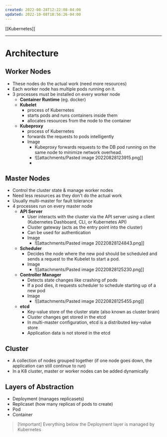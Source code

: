 ```yaml
---
created: 2022-08-28T12:22:08-04:00
updated: 2022-10-08T18:56:26-04:00
---
```

[[Kubernetes]]

---
# Architecture

## Worker Nodes
- These nodes do the actual work (need more resources)
- Each worker node has multiple pods running on it. 
- 3 processes must be installed on every worker node
	- **Container Runtime** (eg. docker)
	- **Kubelet** 
		- process of Kubernetes
		- starts pods and runs containers inside them
		- allocates resources from the node to the container
	- **Kubeproxy**
		- process of Kubernetes
		- forwards the requests to pods intelligently
		- Image
			- Kubeproxy forwards requests to the DB pod running on the same node to minimize network overhead.
			- ![[attachments/Pasted image 20220828123915.png]]
			- 

## Master Nodes
- Control the cluster state & manage worker nodes
- Need less resources as they don't do the actual work
- Usually multi-master for fault tolerance
- 4 processes run on every master node
	- **API Server**
		- User interacts with the cluster via the API server using a client (Kubernetes Dashboard, CLI, or Kubernetes API)
		- Cluster gateway (acts as the entry point into the cluster)
		- Can be used for authentication
		- Image
			- ![[attachments/Pasted image 20220828124843.png]]
	- **Scheduler**
		- Decides the node where the new pod should be scheduled and sends a request to the Kubelet to start a pod.
		- Image
			- ![[attachments/Pasted image 20220828125230.png]]
	- **Controller Manager**
		- Detects state changes like crashing of pods
		- If a pod dies, it requests scheduler to schedule starting up of a new pod
		- Image
			- ![[attachments/Pasted image 20220828125455.png]]
	- **etcd**
		- Key-value store of the cluster state (also known as cluster brain)
		- Cluster changes get stored in the etcd
		- In multi-master configuration, etcd is a distributed key-value store
		- Application data is not stored in the etcd

## Cluster
- A collection of nodes grouped together (if one node goes down, the application can still continue to run)
- In a K8 cluster, master or worker nodes can be added dynamically

## Layers of Abstraction
- Deployment (manages replicasets)
- Replicaset (how many replicas of pods to create)
- Pod
- Container

> [!important] Everything below the Deployment layer is managed by Kubernetes